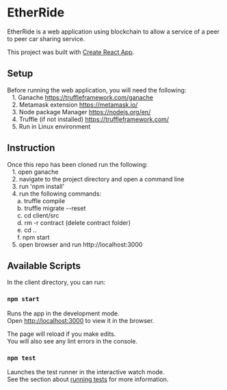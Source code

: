 # EtherRide

EtherRide is a web application using blockchain to allow a service of a peer to peer car sharing service.  

This project was built with [Create React App](https://github.com/facebook/create-react-app).

## Setup

Before running the web application, you will need the following: <br>
       1. Ganache                      https://truffleframework.com/ganache <br>
       2. Metamask extension           https://metamask.io/ <br>
       3. Node package Manager         https://nodejs.org/en/ <br>
       4. Truffle (if not installed)   https://truffleframework.com/ <br>
       5. Run in Linux environment <br>

## Instruction

Once this repo has been cloned run the following: <br>
       1. open ganache <br>
       2. navigate to the project directory and open a command line <br>
       3. run 'npm install' <br>
       4. run the following commands: <br>
              a. truffle compile <br>
              b. truffle migrate --reset <br>
              c. cd client/src <br>
              d. rm -r contract (delete contract folder) <br>
              e. cd .. <br>
              f. npm start <br>
       5. open browser and run http://localhost:3000 <br>

## Available Scripts

In the client directory, you can run:

### `npm start`

Runs the app in the development mode.<br>
Open [http://localhost:3000](http://localhost:3000) to view it in the browser.

The page will reload if you make edits.<br>
You will also see any lint errors in the console.

### `npm test`

Launches the test runner in the interactive watch mode.<br>
See the section about [running tests](https://facebook.github.io/create-react-app/docs/running-tests) for more information.

